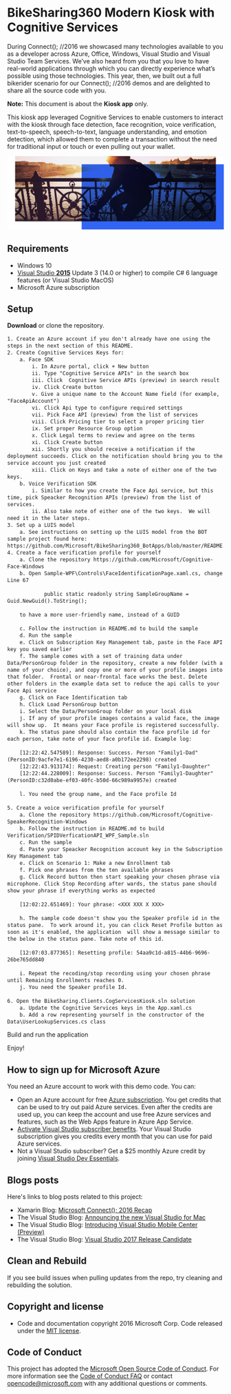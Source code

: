 # BikeSharing360 Modern Kiosk with Cognitive Services

During Connect(); //2016 we showcased many technologies available to you as a developer across Azure, Office, Windows, Visual Studio and Visual Studio Team Services. We’ve also heard from you that you love to have real-world applications through which you can directly experience what’s possible using those technologies. This year, then, we built out a full bikerider scenario for our Connect(); //2016 demos and are delighted to share all the source code with you.

**Note:** This document is about the **Kiosk app** only.

This kiosk app leveraged Cognitive Services to enable customers to interact with the kiosk through face detection, face recognition, voice verification, text-to-speech, speech-to-text, language understanding, and emotion detection, which allowed them to complete a transaction without the need for traditional input or touch or even pulling out your wallet.  

<img src="Images/hero_image.png" alt="BikeRider" Width="800" />

## Requirements
* Windows 10
* [Visual Studio __2015__](https://www.visualstudio.com/en-us/products/vs-2015-product-editions.aspx) Update 3 (14.0 or higher) to compile C# 6 language features (or Visual Studio MacOS)
* Microsoft Azure subscription

## Setup

**Download** or clone the repository. 

	1. Create an Azure account if you don't already have one using the steps in the next section of this README.
	2. Create Cognitive Services Keys for:
		a. Face SDK
			i. In Azure portal, click + New button
			ii. Type "Cognitive Service APIs" in the search box
			iii. Click  Cognitive Service APIs (preview) in search result
			iv. Click Create button
			v. Give a unique name to the Account Name field (for example, "FaceApiAccount")
			vi. Click Api type to configure required settings
			vii. Pick Face API (preview) from the list of services
			viii. Click Pricing tier to select a proper pricing tier
			ix. Set proper Resource Group option
			x. Click Legal terms to review and agree on the terms
			xi. Click Create button
			xii. Shortly you should receive a notification if the deployment succeeds. Click on the notification should bring you to the service account you just created
			xiii. Click on Keys and take a note of either one of the two keys.
		b. Voice Verification SDK
			i. Similar to how you create the Face Api service, but this time, pick Speacker Recognition APIs (preview) from the list of services.
			ii. Also take note of either one of the two keys.  We will need it in the later steps.
	3. Set up a LUIS model 
		a. See instructions on setting up the LUIS model from the BOT sample project found here: https://github.com/Microsoft/BikeSharing360_BotApps/blob/master/README.md
	4. Create a face verification profile for yourself
		a. Clone the repository https://github.com/Microsoft/Cognitive-Face-Windows
		b. Open Sample-WPF\Controls\FaceIdentificationPage.xaml.cs, change Line 67
		
		        public static readonly string SampleGroupName = Guid.NewGuid().ToString();
		
		to have a more user-friendly name, instead of a GUID
		
		c. Follow the instruction in README.md to build the sample
		d. Run the sample
		e. Click on Subscription Key Management tab, paste in the Face API key you saved earlier
		f. The sample comes with a set of training data under Data/PersonGroup folder in the repository, create a new folder (with a name of your choice), and copy one or more of your profile images into that folder.  Frontal or near-frontal face works the best. Delete other folders in the example data set to reduce the api calls to your Face Api service
		g. Click on Face Identification tab
		h. Click Load PersonGroup button
		i. Select the Data/PersonGroup folder on your local disk
		j. If any of your profile images contains a valid face, the image will show up.  It means your Face profile is registered successfully.
		k. The status pane should also contain the face profile id for each person, take note of your face profile id. Example log:
		
		[12:22:42.547589]: Response: Success. Person "Family1-Dad" (PersonID:9acfe7e1-6196-4230-aed8-a0b172ee2298) created
		[12:22:43.913174]: Request: Creating person "Family1-Daughter"
		[12:22:44.228009]: Response: Success. Person "Family1-Daughter" (PersonID:c32d0abe-ef03-40fc-b50d-66c989a9957e) created
		
		l. You need the group name, and the Face profile Id  
		
	5. Create a voice verification profile for yourself
		a. Clone the repository https://github.com/Microsoft/Cognitive-SpeakerRecognition-Windows
		b. Follow the instruction in README.md to build Verification/SPIDVerficationAPI_WPF_Sample.sln
		c. Run the sample
		d. Paste your Speacker Recognition account key in the Subscription Key Management tab
		e. Click on Scenario 1: Make a new Enrollment tab
		f. Pick one phrases from the ten available phrases
		g. Click Record button then start speaking your chosen phrase via microphone. Click Stop Recording after wards, the status pane should show your phrase if everything works as expected
		
		[12:02:22.651469]: Your phrase: <XXX XXX X XXX>
		
		h. The sample code doesn't show you the Speaker profile id in the status pane.  To work around it, you can click Reset Profile button as soon as it's enabled, the application  will show a message similar to the below in the status pane. Take note of this id.
		
		[12:07:03.877365]: Resetting profile: 54aa9c1d-a815-44b6-9696-26be765dd840
		
		i. Repeat the recoding/stop recording using your chosen phrase until Remaining Enrollments reaches 0.
		j. You need the Speaker profile Id.
		
	6. Open the BikeSharing.Clients.CogServicesKiosk.sln solution
		a. Update the Cognitive Services keys in the App.xaml.cs
		b. Add a row representing yourself in the constructor of the Data\UserLookupServices.cs class
Build and run the application

Enjoy!

## How to sign up for Microsoft Azure

You need an Azure account to work with this demo code. You can:

- Open an Azure account for free [Azure subscription](https://azure.com). You get credits that can be used to try out paid Azure services. Even after the credits are used up, you can keep the account and use free Azure services and features, such as the Web Apps feature in Azure App Service.
- [Activate Visual Studio subscriber benefits](https://www.visualstudio.com/products/visual-studio-dev-essentials-vs). Your Visual Studio subscription gives you credits every month that you can use for paid Azure services.
- Not a Visual Studio subscriber? Get a $25 monthly Azure credit by joining [Visual Studio Dev Essentials](https://www.visualstudio.com/products/visual-studio-dev-essentials-vs).

## Blogs posts

Here's links to blog posts related to this project:

- Xamarin Blog: [Microsoft Connect(); 2016 Recap](https://blog.xamarin.com/microsoft-connect-2016-recap/)
- The Visual Studio Blog: [Announcing the new Visual Studio for Mac](https://blogs.msdn.microsoft.com/visualstudio/2016/11/16/visual-studio-for-mac/)
- The Visual Studio Blog: [Introducing Visual Studio Mobile Center (Preview)](https://blogs.msdn.microsoft.com/visualstudio/2016/11/16/visual-studio-mobile-center/)
- The Visual Studio Blog: [Visual Studio 2017 Release Candidate](https://blogs.msdn.microsoft.com/visualstudio/2016/11/16/visual-studio-2017-rc/)

## Clean and Rebuild
If you see build issues when pulling updates from the repo, try cleaning and rebuilding the solution.

## Copyright and license
* Code and documentation copyright 2016 Microsoft Corp. Code released under the [MIT license](https://opensource.org/licenses/MIT).

## Code of Conduct 
This project has adopted the [Microsoft Open Source Code of Conduct](https://opensource.microsoft.com/codeofconduct/). For more information see the [Code of Conduct FAQ](https://opensource.microsoft.com/codeofconduct/faq/) or contact [opencode@microsoft.com](mailto:opencode@microsoft.com) with any additional questions or comments.
